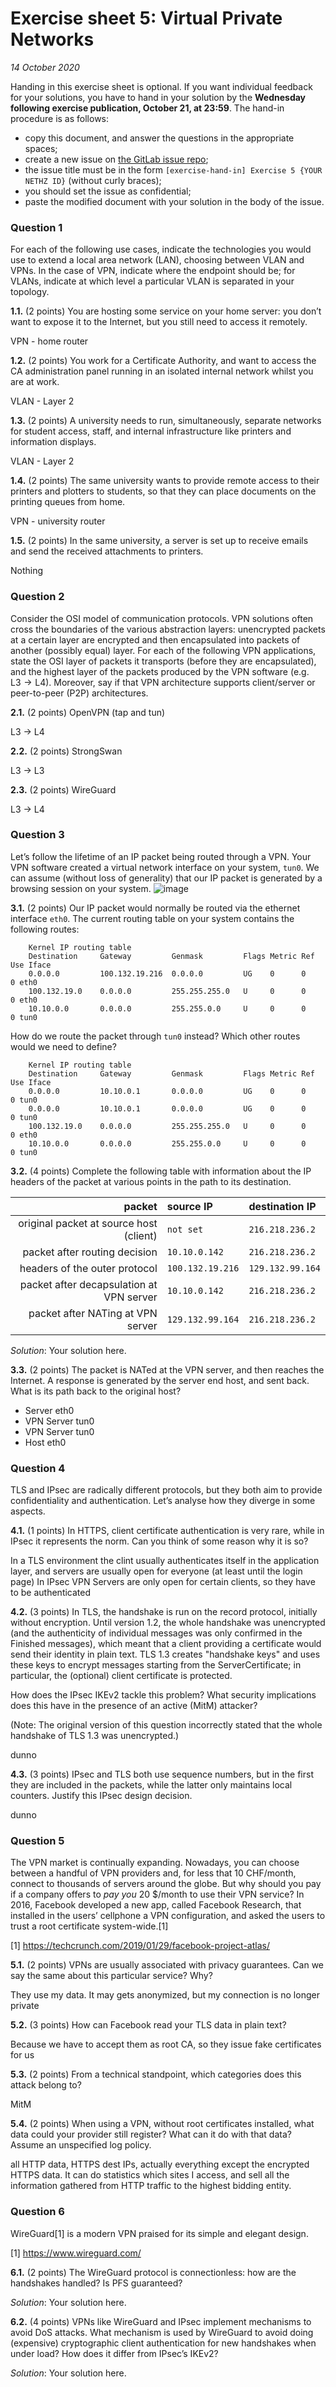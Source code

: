# Exercise sheet 5: Virtual Private Networks

*14 October 2020*

Handing in this exercise sheet is optional.
If you want individual feedback for your solutions, you have to hand in your solution by the **Wednesday following exercise publication, October 21, at 23:59**.
The hand-in procedure is as follows:

- copy this document, and answer the questions in the appropriate spaces;
- create a new issue on [the GitLab issue repo](https://gitlab.inf.ethz.ch/PRV-PERRIG/netsec-course/netsec-2020-issues);
- the issue title must be in the form `[exercise-hand-in] Exercise 5 {YOUR NETHZ ID}` (without curly braces); 
- you should set the issue as confidential;
- paste the modified document with your solution in the body of the issue. 

### Question 1 
For each of the following use cases, indicate the technologies you would
use to extend a local area network (LAN), choosing between VLAN and
VPNs. In the case of VPN, indicate where the endpoint should be; for
VLANs, indicate at which level a particular VLAN is separated in your
topology.

**1.1.** (2 points)
You are hosting some service on your home server: you don’t want to
expose it to the Internet, but you still need to access it remotely.

VPN - home router

**1.2.** (2 points)
You work for a Certificate Authority, and want to access the CA
administration panel running in an isolated internal network whilst you
are at work.

VLAN - Layer 2

**1.3.** (2 points)
A university needs to run, simultaneously, separate networks for student
access, staff, and internal infrastructure like printers and information
displays.

VLAN - Layer 2

**1.4.** (2 points)
The same university wants to provide remote access to their printers and
plotters to students, so that they can place documents on the printing
queues from home.

VPN - university router

**1.5.** (2 points)
In the same university, a server is set up to receive emails and send
the received attachments to printers.

Nothing

### Question 2 
Consider the OSI model of communication protocols. VPN solutions often
cross the boundaries of the various abstraction layers: unencrypted
packets at a certain layer are encrypted and then encapsulated into
packets of another (possibly equal) layer. For each of the following VPN
applications, state the OSI layer of packets it transports (before they
are encapsulated), and the highest layer of the packets produced by the
VPN software (e.g. L3 -> L4).  Moreover, say if that VPN architecture
supports client/server or peer-to-peer (P2P) architectures.

**2.1.** (2 points)
OpenVPN (tap and tun)

L3 -> L4

**2.2.** (2 points)
StrongSwan

L3 -> L3

**2.3.** (2 points)
WireGuard

L3 -> L4

### Question 3
Let’s follow the lifetime of an IP packet being routed through a VPN.
Your VPN software created a virtual network interface on your system,
`tun0`. We can assume (without loss of generality) that our IP packet is
generated by a browsing session on your system.
<img src="images/network.png" alt="image" />

**3.1.** (2 points)
Our IP packet would normally be routed via the ethernet interface
`eth0`. The current routing table on your system contains the following
routes:

        Kernel IP routing table
        Destination     Gateway         Genmask         Flags Metric Ref    Use Iface
        0.0.0.0         100.132.19.216  0.0.0.0         UG    0      0        0 eth0
        100.132.19.0    0.0.0.0         255.255.255.0   U     0      0        0 eth0
        10.10.0.0       0.0.0.0         255.255.0.0     U     0      0        0 tun0

How do we route the packet through `tun0` instead? Which other routes
would we need to define?

        Kernel IP routing table
        Destination     Gateway         Genmask         Flags Metric Ref    Use Iface
        0.0.0.0         10.10.0.1       0.0.0.0         UG    0      0        0 tun0
        0.0.0.0         10.10.0.1       0.0.0.0         UG    0      0        0 tun0
        100.132.19.0    0.0.0.0         255.255.255.0   U     0      0        0 eth0
        10.10.0.0       0.0.0.0         255.255.0.0     U     0      0        0 tun0

**3.2.** (4 points)
Complete the following table with information about the IP headers of
the packet at various points in the path to its destination.

|                                   packet | source IP        | destination IP   |
|-----------------------------------------:|:-----------------|:-----------------|
|  original packet at source host (client) | `not set`        | `216.218.236.2`  |
|            packet after routing decision | `10.10.0.142`    | `216.218.236.2`  |
|            headers of the outer protocol | `100.132.19.216` | `129.132.99.164` |
| packet after decapsulation at VPN server | `10.10.0.142`    | `216.218.236.2`  |
|        packet after NATing at VPN server | `129.132.99.164` | `216.218.236.2`  |

*Solution*: Your solution here.

**3.3.** (2 points)
The packet is NATed at the VPN server, and then reaches the Internet. A
response is generated by the server end host, and sent back. What is its path
back to the original host?

- Server eth0
- VPN Server tun0
- VPN Server tun0
- Host eth0

### Question 4 
TLS and IPsec are radically different protocols, but they both aim to
provide confidentiality and authentication. Let’s analyse how they
diverge in some aspects.

**4.1.** (1 points)
In HTTPS, client certificate authentication is very rare, while in IPsec
it represents the norm. Can you think of some reason why it is so?

In a TLS environment the clint usually authenticates itself in the application layer, and servers are usually open for everyone (at least until the login page)
In IPsec VPN Servers are only open for certain clients, so they have to be authenticated

**4.2.** (3 points)
In TLS, the handshake is run on the record protocol, initially without
encryption. Until version 1.2, the whole handshake was unencrypted (and the
authenticity of individual messages was only confirmed in the Finished
messages), which meant that a client providing a certificate would send their
identity in plain text. TLS 1.3 creates "handshake keys" and uses these keys to
encrypt messages starting from the ServerCertificate; in particular, the
(optional) client certificate is protected.

How does the IPsec IKEv2 tackle this problem? What security implications does
this have in the presence of an active (MitM) attacker?

(Note: The original version of this question incorrectly stated that the whole
handshake of TLS 1.3 was unencrypted.)

dunno

**4.3.** (3 points)
IPsec and TLS both use sequence numbers, but in the first they are
included in the packets, while the latter only maintains local counters.
Justify this IPsec design decision.

dunno

### Question 5 
The VPN market is continually expanding. Nowadays, you can choose
between a handful of VPN providers and, for less that 10 CHF/month,
connect to thousands of servers around the globe. But why should you pay
if a company offers to *pay you* 20 $/month to use their VPN service?
In 2016, Facebook developed a new app, called Facebook Research, that
installed in the users’ cellphone a VPN configuration, and asked the
users to trust a root certificate system-wide.[1]

[1] <https://techcrunch.com/2019/01/29/facebook-project-atlas/>

**5.1.** (2 points)
VPNs are usually associated with privacy guarantees. Can we say the same
about this particular service? Why?

They use my data. It may gets anonymized, but my connection is no longer private

**5.2.** (3 points)
How can Facebook read your TLS data in plain text?

Because we have to accept them as root CA, so they issue fake certificates for us

**5.3.** (2 points)
From a technical standpoint, which categories does this attack belong
to?

MitM

**5.4.** (2 points)
When using a VPN, without root certificates installed, what data could
your provider still register? What can it do with that data? Assume an
unspecified log policy.

all HTTP data, HTTPS dest IPs, actually everything except the encrypted HTTPS data. It can do statistics which sites I access, and sell all the information gathered from HTTP traffic to the highest bidding entity.

### Question 6 
WireGuard[1] is a modern VPN praised for its simple and elegant design.

[1] <https://www.wireguard.com/>

**6.1.** (2 points)
The WireGuard protocol is connectionless: how are the handshakes
handled? Is PFS guaranteed?

*Solution*: Your solution here.

**6.2.** (4 points)
VPNs like WireGuard and IPsec implement mechanisms to avoid DoS attacks.
What mechanism is used by WireGuard to avoid doing (expensive)
cryptographic client authentication for new handshakes when under load?
How does it differ from IPsec’s IKEv2?

*Solution*: Your solution here.
